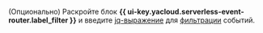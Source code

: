 (Опционально) Раскройте блок **{{ ui-key.yacloud.serverless-event-router.label_filter }}** и введите [jq-выражение](https://jqlang.github.io/jq/manual/) для [фильтрации](../../serverless-integrations/concepts/eventrouter/rule.md#filter) событий.